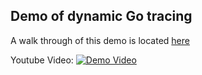 ## Demo of dynamic Go tracing

A walk through of this demo is located [here](https://docs.pixielabs.ai/tutorials/simple-go-tracing)

Youtube Video:
[![Demo Video](https://img.youtube.com/vi/aH7PHSsiIPM/0.jpg)](https://www.youtube.com/watch?v=aH7PHSsiIPM)

